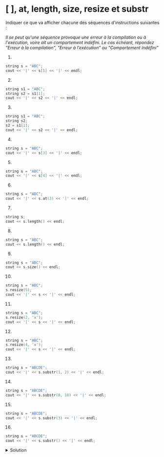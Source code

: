 # [ ], at, length, size, resize et substr

Indiquer ce que va afficher chacune des séquences d'instructions suivantes : 

_Il se peut qu'une séquence provoque une erreur à la compilation ou à l'exécution, voire ait un comportement indéfini. Le cas échéant, répondez "Erreur à la compilation", "Erreur à l'exécution" ou "Comportement indéfini"_

1.	
~~~cpp
string s = "ABC";
cout << '|' << s[1] << '|' << endl;
~~~

2.	
~~~cpp
string s1 = "ABC";
string s2 = s1[1];
cout << '|' << s2 << '|' << endl;
~~~
3.	
~~~cpp
string s1 = "ABC";
string s2;
s2 = s1[1];
cout << '|' << s2 << '|' << endl;
~~~
4.	
~~~cpp
string s = "ABC";
cout << '|' << s[3] << '|' << endl;
~~~
5.	
~~~cpp
string s = "ABC";
cout << '|' << s[4] << '|' << endl;
~~~
6.	
~~~cpp
string s = "ABC";
cout << '|' << s.at(3) << '|' << endl;
~~~
7.	
~~~cpp
string s;
cout << s.length() << endl;
~~~
8.	
~~~cpp
string s = "ABC";
cout << s.length() << endl;
~~~
9.	
~~~cpp
string s = "ABC";
cout << s.size() << endl;
~~~
10.	
~~~cpp
string s = "ABC";
s.resize(5);
cout << '|' << s << '|' << endl;
~~~
11.	
~~~cpp
string s = "ABC";
s.resize(2, 'x');
cout << '|' << s << '|' << endl;
~~~
12.	
~~~cpp
string s = "ABC";
s.resize(4, 'x');
cout << '|' << s << '|' << endl;
~~~
13.	
~~~cpp
string s = "ABCDE";
cout << '|' << s.substr(1, 2) << '|' << endl;
~~~
14.	
~~~cpp
string s = "ABCDE";
cout << '|' << s.substr(0, 10) << '|' << endl;
~~~
15.	
~~~cpp
string s = "ABCDE";
cout << '|' << s.substr(3) << '|' << endl;
~~~
16.	
~~~cpp
string s = "ABCDE";
cout << '|' << s.substr() << '|' << endl;
~~~



<details>
<summary>Solution</summary>

1.	|B|
2.	Erreur à la compilation (pas de constructeur string(char))
3.	|B|
4.	|\0| 
5.	Comportement indéfini
6.	Erreur à l'exécution
7.	0
8.	3
9.	3
10.	|ABC\0\0|
11.	|AB|
12.	|ABCx|
13.	|BC|
14.	|ABCDE|
15.	|DE|
16.	|ABCDE|



</details>
